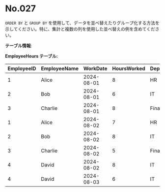 # No.027

`ORDER BY` と `GROUP BY` を使用して、データを並べ替えたりグループ化する方法を示してください。特に、集計と複数の列を使用した並べ替えの例を含めてください。

**テーブル情報**:

**EmployeeHours テーブル:**

| EmployeeID | EmployeeName | WorkDate   | HoursWorked | Department |
|------------|--------------|------------|-------------|------------|
| 1          | Alice        | 2024-08-01 | 8           | HR         |
| 2          | Bob          | 2024-08-01 | 6           | IT         |
| 3          | Charlie      | 2024-08-01 | 8           | Finance    |
| 1          | Alice        | 2024-08-02 | 7           | HR         |
| 2          | Bob          | 2024-08-02 | 8           | IT         |
| 3          | Charlie      | 2024-08-02 | 5           | Finance    |
| 4          | David        | 2024-08-02 | 8           | IT         |
| 4          | David        | 2024-08-03 | 6           | IT         |
